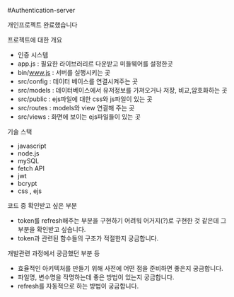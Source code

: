 #Authentication-server

개인프로젝트 완료했습니다

프로젝트에 대한 개요
- 인증 시스템
- app.js : 필요한 라이브러리르 다운받고 미들웨어를 설정한곳
- bin/www.js : 서버를 실행시키는 곳
- src/config : 데이터 베이스를 연결시켜주는 곳
- src/models : 데이터베이스에서 유저정보를 가져오거나 저장, 비교,암호화하는 곳
- src/public : ejs파일에 대한 css와 js파일이 있는 곳
- src/routes : models와 view 연결해 주는 곳
- src/views : 화면에 보이는 ejs파일들이 있는 곳

기술 스택
- javascript
- node.js
- mySQL
- fetch API
- jwt
- bcrypt
- css , ejs

코드 중 확인받고 싶은 부분
- token를 refresh해주는 부분을 구현하기 어려워 어거지(?)로 구현한 것 같은데
그부분을 확인받고 싶습니다. 
- token과 관련된 함수들의 구조가 적절한지 궁금합니다.

개발관련 과정에서 궁금했던 부분 등
- 효율적인 아키텍처를 만들기 위해 사전에 어떤 점을 준비하면 좋은지 궁금합니다.
- 파일명, 변수명을 작명하는데 좋은 방법이 있는지 궁금합니다.
- refresh를 자동적으로 하는 방법이 궁금합니다.
